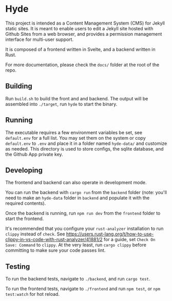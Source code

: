 # Hyde
This project is intended as a Content Management System (CMS) for Jekyll static sites. It is meant to enable users to edit a Jekyll site hosted with Github Sites from
a web browser, and provides a permission management interface for multi-user support.

It is composed of a frontend written in Svelte, and a backend written in Rust.

For more documentation, please check the `docs/` folder at the root of the repo.

## Building
Run `build.sh` to build the front and and backend. The output will be assembled into `./target`, run `hyde` to start the binary.

## Running
The executable requires a few environment variables be set, see `default.env` for a full list. You may set them on the system or copy `default.env` to `.env`
and place it in a folder named `hyde-data/` and customize as needed. This directory is used to store configs, the sqlite database, and the Github App private key.

## Developing
The frontend and backend can also operate in development mode.

You can run the backend with `cargo run` from the `backend` folder (note: you'll need to make an `hyde-data` folder in `backend` and populate it with the required contents).

Once the backend is running, run `npm run dev` from the `frontend` folder to start the frontend.

It's recommended that you configure your `rust-analyzer` installation to run `clippy` instead of `check`. See <https://users.rust-lang.org/t/how-to-use-clippy-in-vs-code-with-rust-analyzer/41881/2> for a guide, set `Check On Save: Command` to `clippy`. At the very least, run `cargo clippy` before committing to make sure your code passes lint.

## Testing
To run the backend tests, navigate to `./backend`, and run `cargo test`.

To run the frontend tests, navigate to `./frontend` and run `npm test`, or `npm test:watch` for hot reload.